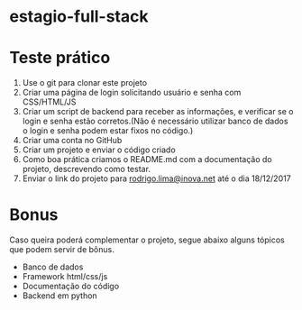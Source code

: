 # estagio-full-stack
# Teste prático
1. Use o git para clonar este projeto
2. Criar uma página de login solicitando usuário e senha com CSS/HTML/JS
3. Criar um script de backend para receber as informações, e verificar se o login e senha estão corretos.(Não é necessário utilizar banco de dados o login e senha podem estar fixos no código.)
4. Criar uma conta no GitHub
5. Criar um projeto e enviar o código criado
6. Como boa prática criamos o README.md com a documentação do projeto, descrevendo como testar.
7. Enviar o link do projeto para rodrigo.lima@inova.net até o dia 18/12/2017


# Bonus

Caso queira poderá complementar o projeto, segue abaixo alguns tópicos que podem servir de bônus.
- Banco de dados
- Framework html/css/js
- Documentação do código
- Backend em python

